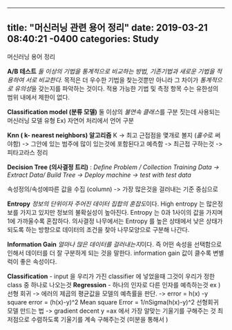 
---
title: "머신러닝 관련 용어 정리"
date: 2019-03-21 08:40:21 -0400
categories: Study
---

머신러닝 용어 정리

**A/B 테스트**
*둘 이상의 기법을 통계적으로 비교하는 방법, 기존기법과 새로운 기법을 적용하여 서로 비교한다.*
목적은 더 우수한 기법을 찾는것뿐만 아니라 그 차이가 *통계적으로 유의성*을 갖는지를 파악하는 것이다.
적용 가능한 기법 및 측정 항목 수는 유한성의 범위 내에서 제한이 없다.

**Classification model (분류 모델)**
둘 이상의 *불연속 클래스*를 구분 짓는데 사용되는 머신러닝 모델 유형
Ex) 자연어 처리에서 언어 구분


**Knn ( k- nearest neighbors) 알고리즘**
K -> 최고 근접점을 몇개로 볼지 (*홀수*로 써야함) -> 그안에 있는 범주에 많이 있는것에 포함된다고 예측함
-> 최근접 구하는것 -> 피타고라스 정리

**Decision Tree (의사결정 트리)**
:
*Define Problem / Collection Training Data -> Extract Data/ Build Tree -> Deploy machine -> test with test data*

속성정의/속성에따른 값을 수집 (column) -> 가장 많은것을 걸러내는 기준 중심으로


**Entropy**
*정보의 단위이자 주어진 데이터 집합의 혼잡도*이다. High entropy 는 많은정보를 가지고 있지만 정보의 불확실성이 높아진다.
    Entropy 는 0과 1사이의 값을 가지며 1에 가까울수록 혼잡하다.
    의사결정 나무에서는 Entropy 를 높은 상태에서 낮은 상태가 되도록 하는 방향으로 데이터의 조건을 찾아 나무모양으로 구분해 나간다.


**Information Gain**
*얼마나 많은 데이터를 걸러내는지*이다. 즉 어떤 속성을 선택함으로 인해서 데이터를 더 잘 구분하게 되는 것을 말한다.
information gain 값이 클수록 변별럭이 좋은 속성이다.


**Classification**
    - input 을 우리가 가진 classifier 에 넣었을때 그것이 우리가 정한 class 중 하나로 나오는것
**Regression**
    - 하나의 인자로 다른 인자를 예측하는것
    ex ) 선형 회귀
    -> 에러의 제곱의 평균값을 모델의 예측률을 판단.
    -> error = h(x) -y
    square error = (h(x)-y)^2
    Mean square Error = 1/nSigma(h(x)-y)^2
    선형회귀 모델 만드는 법 -> gradient decent
    y =ax 에서 가장 알맞는 기울기를 구해주는 것
    최저점으로 수렴하도록 기울기를 계속 구해주는것 (미분을 통해서 )

